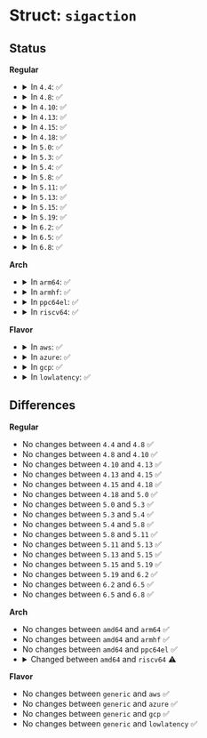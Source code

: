 # Struct: <code>sigaction</code>

## Status
<b>Regular</b>
<ul>
<li>
<details>
<summary>In <code>4.4</code>: ✅</summary>

```c
struct sigaction {
    __sighandler_t sa_handler;
    long unsigned int sa_flags;
    __sigrestore_t sa_restorer;
    sigset_t sa_mask;
};
```
</details>
</li>
<li>
<details>
<summary>In <code>4.8</code>: ✅</summary>

```c
struct sigaction {
    __sighandler_t sa_handler;
    long unsigned int sa_flags;
    __sigrestore_t sa_restorer;
    sigset_t sa_mask;
};
```
</details>
</li>
<li>
<details>
<summary>In <code>4.10</code>: ✅</summary>

```c
struct sigaction {
    __sighandler_t sa_handler;
    long unsigned int sa_flags;
    __sigrestore_t sa_restorer;
    sigset_t sa_mask;
};
```
</details>
</li>
<li>
<details>
<summary>In <code>4.13</code>: ✅</summary>

```c
struct sigaction {
    __sighandler_t sa_handler;
    long unsigned int sa_flags;
    __sigrestore_t sa_restorer;
    sigset_t sa_mask;
};
```
</details>
</li>
<li>
<details>
<summary>In <code>4.15</code>: ✅</summary>

```c
struct sigaction {
    __sighandler_t sa_handler;
    long unsigned int sa_flags;
    __sigrestore_t sa_restorer;
    sigset_t sa_mask;
};
```
</details>
</li>
<li>
<details>
<summary>In <code>4.18</code>: ✅</summary>

```c
struct sigaction {
    __sighandler_t sa_handler;
    long unsigned int sa_flags;
    __sigrestore_t sa_restorer;
    sigset_t sa_mask;
};
```
</details>
</li>
<li>
<details>
<summary>In <code>5.0</code>: ✅</summary>

```c
struct sigaction {
    __sighandler_t sa_handler;
    long unsigned int sa_flags;
    __sigrestore_t sa_restorer;
    sigset_t sa_mask;
};
```
</details>
</li>
<li>
<details>
<summary>In <code>5.3</code>: ✅</summary>

```c
struct sigaction {
    __sighandler_t sa_handler;
    long unsigned int sa_flags;
    __sigrestore_t sa_restorer;
    sigset_t sa_mask;
};
```
</details>
</li>
<li>
<details>
<summary>In <code>5.4</code>: ✅</summary>

```c
struct sigaction {
    __sighandler_t sa_handler;
    long unsigned int sa_flags;
    __sigrestore_t sa_restorer;
    sigset_t sa_mask;
};
```
</details>
</li>
<li>
<details>
<summary>In <code>5.8</code>: ✅</summary>

```c
struct sigaction {
    __sighandler_t sa_handler;
    long unsigned int sa_flags;
    __sigrestore_t sa_restorer;
    sigset_t sa_mask;
};
```
</details>
</li>
<li>
<details>
<summary>In <code>5.11</code>: ✅</summary>

```c
struct sigaction {
    __sighandler_t sa_handler;
    long unsigned int sa_flags;
    __sigrestore_t sa_restorer;
    sigset_t sa_mask;
};
```
</details>
</li>
<li>
<details>
<summary>In <code>5.13</code>: ✅</summary>

```c
struct sigaction {
    __sighandler_t sa_handler;
    long unsigned int sa_flags;
    __sigrestore_t sa_restorer;
    sigset_t sa_mask;
};
```
</details>
</li>
<li>
<details>
<summary>In <code>5.15</code>: ✅</summary>

```c
struct sigaction {
    __sighandler_t sa_handler;
    long unsigned int sa_flags;
    __sigrestore_t sa_restorer;
    sigset_t sa_mask;
};
```
</details>
</li>
<li>
<details>
<summary>In <code>5.19</code>: ✅</summary>

```c
struct sigaction {
    __sighandler_t sa_handler;
    long unsigned int sa_flags;
    __sigrestore_t sa_restorer;
    sigset_t sa_mask;
};
```
</details>
</li>
<li>
<details>
<summary>In <code>6.2</code>: ✅</summary>

```c
struct sigaction {
    __sighandler_t sa_handler;
    long unsigned int sa_flags;
    __sigrestore_t sa_restorer;
    sigset_t sa_mask;
};
```
</details>
</li>
<li>
<details>
<summary>In <code>6.5</code>: ✅</summary>

```c
struct sigaction {
    __sighandler_t sa_handler;
    long unsigned int sa_flags;
    __sigrestore_t sa_restorer;
    sigset_t sa_mask;
};
```
</details>
</li>
<li>
<details>
<summary>In <code>6.8</code>: ✅</summary>

```c
struct sigaction {
    __sighandler_t sa_handler;
    long unsigned int sa_flags;
    __sigrestore_t sa_restorer;
    sigset_t sa_mask;
};
```
</details>
</li>
</ul>
<b>Arch</b>
<ul>
<li>
<details>
<summary>In <code>arm64</code>: ✅</summary>

```c
struct sigaction {
    __sighandler_t sa_handler;
    long unsigned int sa_flags;
    __sigrestore_t sa_restorer;
    sigset_t sa_mask;
};
```
</details>
</li>
<li>
<details>
<summary>In <code>armhf</code>: ✅</summary>

```c
struct sigaction {
    __sighandler_t sa_handler;
    long unsigned int sa_flags;
    __sigrestore_t sa_restorer;
    sigset_t sa_mask;
};
```
</details>
</li>
<li>
<details>
<summary>In <code>ppc64el</code>: ✅</summary>

```c
struct sigaction {
    __sighandler_t sa_handler;
    long unsigned int sa_flags;
    __sigrestore_t sa_restorer;
    sigset_t sa_mask;
};
```
</details>
</li>
<li>
<details>
<summary>In <code>riscv64</code>: ✅</summary>

```c
struct sigaction {
    __sighandler_t sa_handler;
    long unsigned int sa_flags;
    sigset_t sa_mask;
};
```
</details>
</li>
</ul>
<b>Flavor</b>
<ul>
<li>
<details>
<summary>In <code>aws</code>: ✅</summary>

```c
struct sigaction {
    __sighandler_t sa_handler;
    long unsigned int sa_flags;
    __sigrestore_t sa_restorer;
    sigset_t sa_mask;
};
```
</details>
</li>
<li>
<details>
<summary>In <code>azure</code>: ✅</summary>

```c
struct sigaction {
    __sighandler_t sa_handler;
    long unsigned int sa_flags;
    __sigrestore_t sa_restorer;
    sigset_t sa_mask;
};
```
</details>
</li>
<li>
<details>
<summary>In <code>gcp</code>: ✅</summary>

```c
struct sigaction {
    __sighandler_t sa_handler;
    long unsigned int sa_flags;
    __sigrestore_t sa_restorer;
    sigset_t sa_mask;
};
```
</details>
</li>
<li>
<details>
<summary>In <code>lowlatency</code>: ✅</summary>

```c
struct sigaction {
    __sighandler_t sa_handler;
    long unsigned int sa_flags;
    __sigrestore_t sa_restorer;
    sigset_t sa_mask;
};
```
</details>
</li>
</ul>

## Differences
<b>Regular</b>
<ul>
<li>
No changes between <code>4.4</code> and <code>4.8</code> ✅
</li>
<li>
No changes between <code>4.8</code> and <code>4.10</code> ✅
</li>
<li>
No changes between <code>4.10</code> and <code>4.13</code> ✅
</li>
<li>
No changes between <code>4.13</code> and <code>4.15</code> ✅
</li>
<li>
No changes between <code>4.15</code> and <code>4.18</code> ✅
</li>
<li>
No changes between <code>4.18</code> and <code>5.0</code> ✅
</li>
<li>
No changes between <code>5.0</code> and <code>5.3</code> ✅
</li>
<li>
No changes between <code>5.3</code> and <code>5.4</code> ✅
</li>
<li>
No changes between <code>5.4</code> and <code>5.8</code> ✅
</li>
<li>
No changes between <code>5.8</code> and <code>5.11</code> ✅
</li>
<li>
No changes between <code>5.11</code> and <code>5.13</code> ✅
</li>
<li>
No changes between <code>5.13</code> and <code>5.15</code> ✅
</li>
<li>
No changes between <code>5.15</code> and <code>5.19</code> ✅
</li>
<li>
No changes between <code>5.19</code> and <code>6.2</code> ✅
</li>
<li>
No changes between <code>6.2</code> and <code>6.5</code> ✅
</li>
<li>
No changes between <code>6.5</code> and <code>6.8</code> ✅
</li>
</ul>
<b>Arch</b>
<ul>
<li>
No changes between <code>amd64</code> and <code>arm64</code> ✅
</li>
<li>
No changes between <code>amd64</code> and <code>armhf</code> ✅
</li>
<li>
No changes between <code>amd64</code> and <code>ppc64el</code> ✅
</li>
<li>
<details>
<summary>Changed between <code>amd64</code> and <code>riscv64</code> ⚠️</summary>
<ul>
<li>
<b>Field removed. </b>
<code>__sigrestore_t sa_restorer</code>
</li>
</ul>
</details>
</li>
</ul>
<b>Flavor</b>
<ul>
<li>
No changes between <code>generic</code> and <code>aws</code> ✅
</li>
<li>
No changes between <code>generic</code> and <code>azure</code> ✅
</li>
<li>
No changes between <code>generic</code> and <code>gcp</code> ✅
</li>
<li>
No changes between <code>generic</code> and <code>lowlatency</code> ✅
</li>
</ul>
